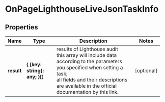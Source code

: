 # OnPageLighthouseLiveJsonTaskInfo

## Properties

| Name | Type | Description | Notes |
|------------ | ------------- | ------------- | -------------|
**result** | **{ [key: string]: any; }[]** | results of Lighthouse audit<br>this array will include data according to the parameters you specified when setting a task;<br>all fields and their descriptions are available in the official documentation by this link. |[optional]|